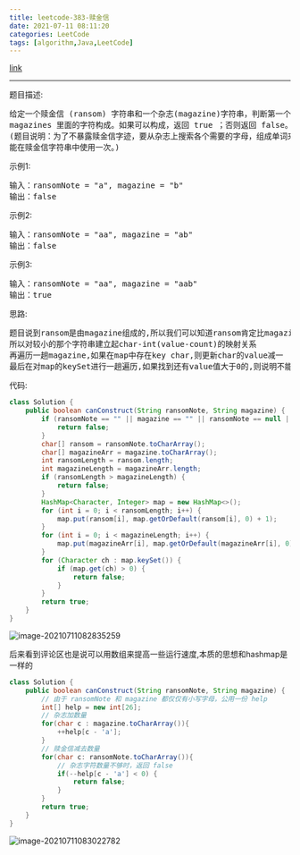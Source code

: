 ```yaml
---
title: leetcode-383-赎金信
date: 2021-07-11 08:11:20
categories: LeetCode
tags: [algorithm,Java,LeetCode]
---
```


[link](https://leetcode-cn.com/problems/ransom-note/)

<hr/>

题目描述:

<pre>
给定一个赎金信 (ransom) 字符串和一个杂志(magazine)字符串，判断第一个字符串 ransom 能不能由第二个字符串
magazines 里面的字符构成。如果可以构成，返回 true ；否则返回 false。
(题目说明：为了不暴露赎金信字迹，要从杂志上搜索各个需要的字母，组成单词来表达意思。杂志字符串中的每个字符只
能在赎金信字符串中使用一次。)
</pre>

示例1:

<pre>
输入：ransomNote = "a", magazine = "b"
输出：false
</pre>

示例2:

<pre>
输入：ransomNote = "aa", magazine = "ab"
输出：false
</pre>

示例3:

<pre>
输入：ransomNote = "aa", magazine = "aab"
输出：true
</pre>

思路:

<pre>
题目说到ransom是由magazine组成的,所以我们可以知道ransom肯定比magazine长度小
所以对较小的那个字符串建立起char-int(value-count)的映射关系
再遍历一趟magazine,如果在map中存在key char,则更新char的value减一
最后在对map的keySet进行一趟遍历,如果找到还有value值大于0的,则说明不能全由magazine组成
</pre>

代码:

```java
class Solution {
    public boolean canConstruct(String ransomNote, String magazine) {
        if (ransomNote == "" || magazine == "" || ransomNote == null || magazine == null) {
            return false;
        }
        char[] ransom = ransomNote.toCharArray();
        char[] magazineArr = magazine.toCharArray();
        int ransomLength = ransom.length;
        int magazineLength = magazineArr.length;
        if (ransomLength > magazineLength) {
            return false;
        }
        HashMap<Character, Integer> map = new HashMap<>();
        for (int i = 0; i < ransomLength; i++) {
            map.put(ransom[i], map.getOrDefault(ransom[i], 0) + 1);
        }
        for (int i = 0; i < magazineLength; i++) {
            map.put(magazineArr[i], map.getOrDefault(magazineArr[i], 0) - 1);
        }
        for (Character ch : map.keySet()) {
            if (map.get(ch) > 0) {
                return false;
            }
        }
        return true;
    }
}
```

![image-20210711082835259](https://gitee.com/cao_ziqiang/img/raw/master/20210711082835.png)

后来看到评论区也是说可以用数组来提高一些运行速度,本质的思想和hashmap是一样的

```java
class Solution {
    public boolean canConstruct(String ransomNote, String magazine) {
        // 由于 ransomNote 和 magazine 都仅仅有小写字母，公用一份 help
        int[] help = new int[26];
        // 杂志加数量
        for(char c : magazine.toCharArray()){
            ++help[c - 'a'];
        }
        // 赎金信减去数量
        for(char c: ransomNote.toCharArray()){
            // 杂志字符数量不够时，返回 false
            if(--help[c - 'a'] < 0) {
                return false;
            }
        }
        return true;
    }
}
```

![image-20210711083022782](https://gitee.com/cao_ziqiang/img/raw/master/20210711083022.png)

